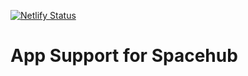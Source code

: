 [![Netlify Status](https://api.netlify.com/api/v1/badges/f748018c-10b7-485c-a27c-3fe997fb2032/deploy-status)](https://app.netlify.com/sites/help-spacehub/deploys)

# App Support for Spacehub
